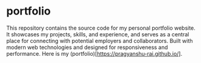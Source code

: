# portfolio
This repository contains the source code for my personal portfolio website. It showcases my projects, skills, and experience, and serves as a central place for connecting with potential employers and collaborators. Built with modern web technologies and designed for responsiveness and performance.
Here is my (portfolio)[https://pragyanshu-rai.github.io/].
